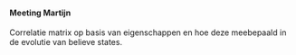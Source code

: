 #### Meeting Martijn
Correlatie matrix op basis van eigenschappen en hoe deze meebepaald in de evolutie van believe states.